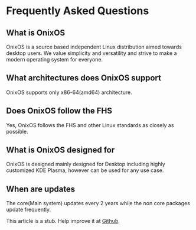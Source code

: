 # Frequently Asked Questions

## What is OnixOS
OnixOS is a source based independent Linux distribution aimed towards desktop users. We value simplicity and versatility and strive to make a modern operating system for everyone.

## What architectures does OnixOS support
OnixOS supports only x86-64(amd64) architecture.

## Does OnixOS follow the FHS
Yes, OnixOS follows the FHS and other Linux standards as closely as possible.

## What is OnixOS designed for
OnixOS is designed mainly designed for Desktop including highly customized KDE Plasma, however can be used for any use case.

## When are updates
The core(Main system) updates every 2 years while the non core packages update frequently.


This article is a stub. Help improve it at [Github](https://github.com/ExoOnix/OnixOS/blob/main/data/docs/faq.md).
